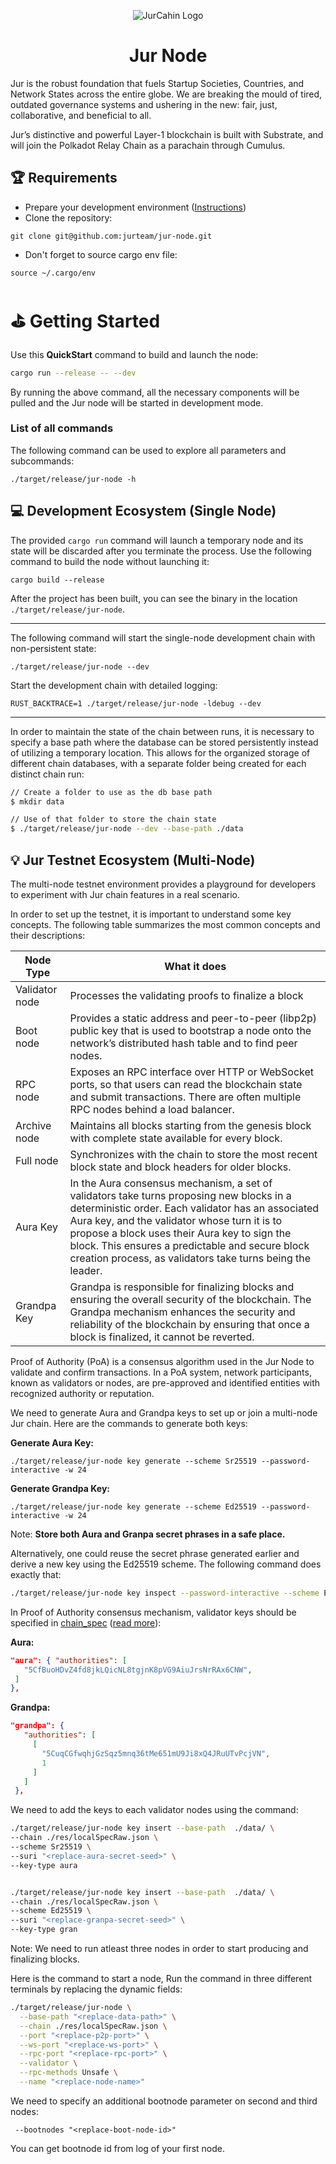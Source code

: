 <p align="center">
    <img src="https://github-production-user-asset-6210df.s3.amazonaws.com/4173518/297033697-a84bf93d-4c7b-40d7-a5e2-e107f39f55a0.png" alt="JurCahin Logo" />
</p>
<h1 align="center">Jur Node</h1>

Jur is the robust foundation that fuels Startup Societies, Countries, and Network States across the entire globe. We are breaking the mould of tired, outdated governance systems and ushering in the new: fair, just, collaborative, and beneficial to all.

Jur’s distinctive and powerful Layer-1 blockchain is built with Substrate, and will join the Polkadot Relay Chain as a parachain through Cumulus.

## 🏆 Requirements

- Prepare your development environment ([Instructions](https://docs.substrate.io/install/))
- Clone the repository:

```
git clone git@github.com:jurteam/jur-node.git
```

- Don't forget to source cargo env file:

```
source ~/.cargo/env
```

# ⛳ Getting Started

Use this **QuickStart** command to build and launch the node:

```bash
cargo run --release -- --dev
```

By running the above command, all the necessary components will be pulled and the Jur node will be started in development mode.

### List of all commands

The following command can be used to explore all parameters and subcommands:

```
./target/release/jur-node -h
```

## 💻 Development Ecosystem (Single Node)

The provided `cargo run` command will launch a temporary node and its state will be discarded after you terminate the process. Use the following command to build the node without launching it:

```
cargo build --release
```

After the project has been built, you can see the binary in the location `./target/release/jur-node`.

---

The following command will start the single-node development chain with non-persistent state:

```
./target/release/jur-node --dev
```

Start the development chain with detailed logging:

```
RUST_BACKTRACE=1 ./target/release/jur-node -ldebug --dev
```

---

In order to maintain the state of the chain between runs, it is necessary to specify a base path where the database can be stored persistently instead of utilizing a temporary location. This allows for the organized storage of different chain databases, with a separate folder being created for each distinct chain run:

```sh
// Create a folder to use as the db base path
$ mkdir data

// Use of that folder to store the chain state
$ ./target/release/jur-node --dev --base-path ./data
```

## 💡 Jur Testnet Ecosystem (Multi-Node)

The multi-node testnet environment provides a playground for developers to experiment with Jur chain features in a real scenario.

In order to set up the testnet, it is important to understand some key concepts. The following table summarizes the most common concepts and their descriptions:

| Node Type | What it does |
| --- | --- |
| Validator node | Processes the validating proofs to finalize a block |
| Boot node | Provides a static address and peer-to-peer (libp2p) public key that is used to bootstrap a node onto the network’s distributed hash table and to find peer nodes. |
| RPC node | Exposes an RPC interface over HTTP or WebSocket ports, so that users can read the blockchain state and submit transactions. There are often multiple RPC nodes behind a load balancer. |
| Archive node | Maintains all blocks starting from the genesis block with complete state available for every block. |
| Full node | Synchronizes with the chain to store the most recent block state and block headers for older blocks. |
| Aura Key | In the Aura consensus mechanism, a set of validators take turns proposing new blocks in a deterministic order. Each validator has an associated Aura key, and the validator whose turn it is to propose a block uses their Aura key to sign the block. This ensures a predictable and secure block creation process, as validators take turns being the leader. |
| Grandpa Key | Grandpa is responsible for finalizing blocks and ensuring the overall security of the blockchain. The Grandpa mechanism enhances the security and reliability of the blockchain by ensuring that once a block is finalized, it cannot be reverted. |

Proof of Authority (PoA) is a consensus algorithm used in the Jur Node to validate and confirm transactions. In a PoA system, network participants, known as validators or nodes, are pre-approved and identified entities with recognized authority or reputation.

We need to generate Aura and Grandpa keys to set up or join a multi-node Jur chain. Here are the commands to generate both keys:

**Generate Aura Key:**

```
./target/release/jur-node key generate --scheme Sr25519 --password-interactive -w 24
```

**Generate Grandpa Key:**

```
./target/release/jur-node key generate --scheme Ed25519 --password-interactive -w 24
```

Note: **Store both Aura and Granpa secret phrases in a safe place.**

Alternatively, one could reuse the secret phrase generated earlier and derive a new key using the Ed25519 scheme. The following command does exactly that:

```bash
./target/release/jur-node key inspect --password-interactive --scheme Ed25519 "escape gift blossom cake produce human copper rain hope embark search solid youth cricket sort dad shed december winter involve dolphin click annual liar"
```

In Proof of Authority consensus mechanism, validator keys should be specified in [chain_spec](https://github.com/jurteam/jur-node/blob/develop/res/localSpecRaw.json) ([read more](https://docs.substrate.io/tutorials/build-a-blockchain/add-trusted-nodes/)):

**Aura:**

```json
"aura": { "authorities": [
   "5CfBuoHDvZ4fd8jkLQicNL8tgjnK8pVG9AiuJrsNrRAx6CNW",
 ]
},
```

**Grandpa:**

```json
"grandpa": {
   "authorities": [
     [
       "5CuqCGfwqhjGzSqz5mnq36tMe651mU9Ji8xQ4JRuUTvPcjVN",
       1
     ]
   ]
 },
```

We need to add the keys to each validator nodes using the command:

```bash
./target/release/jur-node key insert --base-path  ./data/ \
--chain ./res/localSpecRaw.json \
--scheme Sr25519 \
--suri "<replace-aura-secret-seed>" \
--key-type aura


./target/release/jur-node key insert --base-path  ./data/ \
--chain ./res/localSpecRaw.json \
--scheme Ed25519 \
--suri "<replace-granpa-secret-seed>" \
--key-type gran
```

Note: We need to run atleast three nodes in order to start producing and finalizing blocks.

Here is the command to start a node, Run the command in three different terminals by replacing the dynamic fields:

```bash
./target/release/jur-node \
  --base-path "<replace-data-path>" \
  --chain ./res/localSpecRaw.json \
  --port "<replace-p2p-port>" \
  --ws-port "<replace-ws-port>" \
  --rpc-port "<replace-rpc-port>" \
  --validator \
  --rpc-methods Unsafe \
  --name "<replace-node-name>"
```

We need to specify an additional bootnode parameter on second and third nodes:

```
 --bootnodes "<replace-boot-node-id>"
```

You can get bootnode id from log of your first node.
